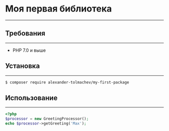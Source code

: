 # Моя первая библиотека

---

## Требования

---

* PHP 7.0 и выше

## Установка

---

```bash
$ composer require alexander-tolmachev/my-first-package
```

## Использование

---

```php
<?php
$processor = new GreetingProcessor();
echo $processor->getGreeting('Max');
```